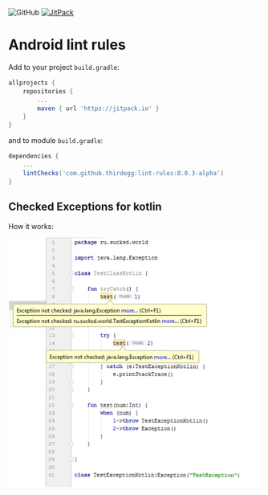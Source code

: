 ![GitHub](https://img.shields.io/github/license/thirdegg/lint-rules.svg)
[![JitPack](https://jitpack.io/v/thirdegg/lint-rules.svg)](https://jitpack.io/#thirdegg/lint-rules)
# Android lint rules

Add to your project ```build.gradle```:

```gradle
allprojects {
    repositories {
        ...
        maven { url 'https://jitpack.io' }
    }
}
```

and to module ```build.gradle```:

```gradle
dependencies {
    ...
    lintChecks('com.github.thirdegg:lint-rules:0.0.3-alpha')
}
```

## Checked Exceptions for kotlin
How it works:

![](checked-exceptions.png)